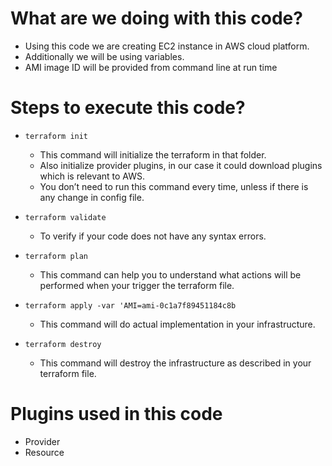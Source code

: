 # What are we doing with this code?
 - Using this code we are creating EC2 instance in AWS cloud platform.
 - Additionally we will be using variables.
 - AMI image ID will be provided from command line at run time

# Steps to execute this code?
* `terraform init` 
   - This command will initialize the terraform in that folder.
   - Also initialize provider plugins, in our case it could download plugins which is relevant to AWS.
   - You don’t need to run this command every time, unless if there is any change in config file.

* `terraform validate`
   - To verify if your code does not have any syntax errors.

* `terraform plan`
   - This command can help you to understand what actions will be performed when your trigger the terraform file.

* `terraform apply -var 'AMI=ami-0c1a7f89451184c8b`
   - This command will do actual implementation in your infrastructure.

* `terraform destroy`
   - This command will destroy the infrastructure as described in your terraform file.

# Plugins used in this code
 - Provider
 - Resource

